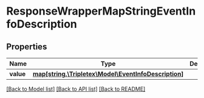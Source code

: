 # ResponseWrapperMapStringEventInfoDescription

## Properties
Name | Type | Description | Notes
------------ | ------------- | ------------- | -------------
**value** | [**map[string,\Tripletex\Model\EventInfoDescription]**](EventInfoDescription.md) |  | [optional] 

[[Back to Model list]](../README.md#documentation-for-models) [[Back to API list]](../README.md#documentation-for-api-endpoints) [[Back to README]](../README.md)

